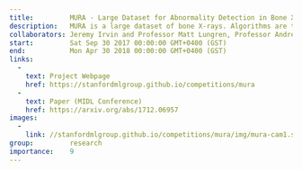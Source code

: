 ```yaml
---
title:         MURA - Large Dataset for Abnormality Detection in Bone X-Rays
description:   MURA is a large dataset of bone X-rays. Algorithms are tasked with determining whether an X-ray study is normal or abnormal. Musculoskeletal conditions affect more than 1.7 billion people worldwide, and are the most common cause of severe, long-term pain and disability, with 30 million emergency department visits annually and increasing. We hope that our dataset can lead to significant advances in medical imaging technologies which can diagnose at the level of experts, towards improving healthcare access in parts of the world where access to skilled radiologists is limited.
collaborators: Jeremy Irvin and Professor Matt Lungren, Professor Andrew Ng
start:         Sat Sep 30 2017 00:00:00 GMT+0400 (GST)
end:           Mon Apr 30 2018 00:00:00 GMT+0400 (GST)
links:
  - 
    text: Project Webpage
    href: https://stanfordmlgroup.github.io/competitions/mura
  - 
    text: Paper (MIDL Conference)
    href: https://arxiv.org/abs/1712.06957
images:
  - 
    link: //stanfordmlgroup.github.io/competitions/mura/img/mura-cam1.svg
group:         research
importance:    9
---
```

